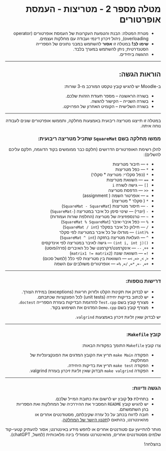 <div dir="rtl">

# מטלה מספר 2 - מטריצות - העמסת אופרטורים

* מטרת המטלה: הבנת והטמעת העקרונות של העמסת אופרטורים (operator overloading), ניהול זיכרון דינמי ועבודה עם מחלקות ועצמים.
* **שימו לב!** במטלה זו **אסור** להשתמש במבני נתונים של הספרייה הסטנדרטית; ניתן להשתמש במערך בלבד.
* ההגשה ביחידים.

---

## הוראות הגשה:

ב-Moodle יש להגיש קובץ טקסט המורכב מ-3 שורות:
- בשורה הראשונה – מספר תעודת הזהות שלכם.
- בשורה השנייה – הקישור להגשה.
- בשורה השלישית – הקומיט האחרון של הפרויקט.

---

במטלה זו תייצגו מטריצה ריבועית באמצעות מחלקה, ותממשו אופרטורים שונים לעבודה נוחה איתה.

### ממשו מחלקה בשם `SquareMat` שתכיל מטריצה ריבועית:

להלן רשימת האופרטורים הדרושים (חלקם כבר ממומשים בקוד הדוגמה, חלקם עליכם להשלים):

- `+` — חיבור מטריצות  
- `*` — כפל מטריצות  
- `*` (כפל סקלרי: מטריצה * סקלר)  
- `==` — השוואת מטריצות  
- `[]` — גישה לשורה `i`  
- `<<` — הדפסת מטריצה  
- `=` — אופרטור השמה ( assignment)  
- `*` ( סקלר * מטריצה)  
- `-` — חיסור מטריצות (`SquareMat - SquareMat`)  
- `-` (יונרי) — שינוי סימן כל איבר במטריצה (`-SquareMat`)  
- `~` — טרנספוזיציה של מטריצה (החלפת שורות ועמודות)  
- `%` — כפל איבר-איבר (`SquareMat % SquareMat`)  
- `/` — חילוק כל איבר בסקלר (`SquareMat / int`)  
- `%(int)` — מודולו על כל איבר במטריצה לפי סקלר  
- `^` — העלאת מטריצה בחזקה (`SquareMat ^ int`)  
- `()(int i, int j)` — גישה לאיבר במטריצה לפי אינדקסים  
- `++`, `--` — אינקרמנט/דקרמנט של כל האיברים (פרה/פוסט)  
- `!=` — השוואה שונה (`matrix1 != matrix2`)  
- `<`, `>`, `<=`, `>=` — השוואות בין מטריצות לפי כלל (למשל סכום)  
- `+=`, `-=`, `*=`, `/=`, `%=` — אופרטורים משולבים עם השמה  

---

### דרישות נוספות:
- יש לבדוק את תקינות הקלט ולזרוק חריגות (exceptions) במידת הצורך.
- יש לכתוב בדיקות יחידה (unit tests) לכל הפונקציות שכתבתם.
- מצורף קובץ בשם `Test.cpp` להדגמת הבדיקות בעזרת הספרייה `doctest`.
- מצורף קובץ בשם `Demo.cpp` המדגים את השימוש בקוד.

יש לבדוק שאין זליגת זיכרון באמצעות `valgrind`.

---

### קובץ `Makefile`:
צרו קובץ `Makefile` התומך בפקודות הבאות:
- הפקודה `make Main` תריץ את הקובץ המדגים את הפונקציונליות של המחלקות.
- הפקודה `make test` תריץ את בדיקות היחידה.
- הפקודה `make valgrind` תבדוק שאין זליגת זיכרון בעזרת valgrind.

---

### הגשה ודיווח:
- בתחילת **כל** קובץ יש לרשום את כתובת המייל שלכם.
- יש להגיש קובץ `README` המסביר את ההיררכיה של המחלקות ואת הספריות בהן השתמשתם.
- חובה לדווח בכתב על כל עזרה שקיבלתם, מסטודנטים אחרים או מהאינטרנט, בהתאם ל[תקנון היושר של המחלקה](https://www.ariel.ac.il/wp/cs/wp-content/uploads/sites/88/2020/08/Guidelines-for-Academic-Integrity.pdf).

מותר להתייעץ עם סטודנטים אחרים או לחפש מידע באינטרנט; אסור להעתיק קטעי-קוד שלמים מסטודנטים אחרים, מהאינטרנט וממודלי בינה מלאכותית (למשל, chatGPT).

בהצלחה!

</div>

